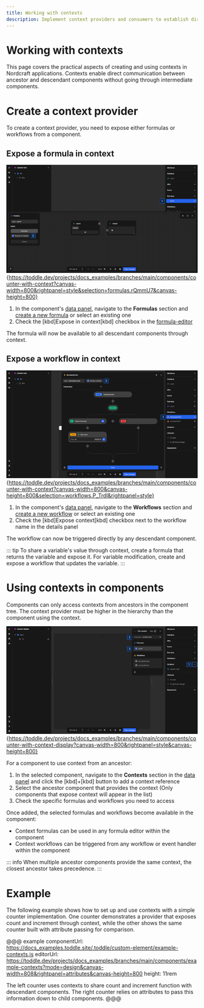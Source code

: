 ```yaml
---
title: Working with contexts
description: Implement context providers and consumers to establish direct data and function sharing between ancestor and descendant components.
---
```


# Working with contexts
This page covers the practical aspects of creating and using contexts in Nordcraft applications. Contexts enable direct communication between ancestor and descendant components without going through intermediate components.

# Create a context provider
To create a context provider, you need to expose either formulas or workflows from a component.

## Expose a formula in context

![Expose a formula|16/9](expose-a-formula.webp){https://toddle.dev/projects/docs_examples/branches/main/components/counter-with-context?canvas-width=800&rightpanel=style&selection=formulas.rQmmU7&canvas-height=800}

1. In the component's [data panel](/the-editor/data-panel), navigate to the **Formulas** section and [create a new formula](/formulas/working-with-formulas#create-a-formula) or select an existing one
2. Check the [kbd]Expose in context[kbd] checkbox in the [formula-editor](/formulas/overview#the-formula-editor)

The formula will now be available to all descendant components through context.

## Expose a workflow in context

![Expose a workflow|16/9](expose-a-workflow.webp){https://toddle.dev/projects/docs_examples/branches/main/components/counter-with-context?canvas-width=800&canvas-height=800&selection=workflows.P_Trdl&rightpanel=style}

1. In the component's [data panel](/the-editor/data-panel), navigate to the **Workflows** section and [create a new workflow](/workflows/working-with-workflows) or select an existing one
2. Check the [kbd]Expose context[kbd] checkbox next to the workflow name in the details panel

The workflow can now be triggered directly by any descendant component.

::: tip
To share a variable's value through context, create a formula that returns the variable and expose it. For variable modification, create and expose a workflow that updates the variable.
:::

# Using contexts in components
Components can only access contexts from ancestors in the component tree. The context provider must be higher in the hierarchy than the component using the context.

![Use context|16/9](use-context.webp){https://toddle.dev/projects/docs_examples/branches/main/components/counter-with-context-display?canvas-width=800&rightpanel=style&canvas-height=800}

For a component to use context from an ancestor:
1. In the selected component, navigate to the **Contexts** section in the [data panel](/the-editor/data-panel) and click the [kbd]+[kbd] button to add a context reference
2. Select the ancestor component that provides the context (Only components that expose context will appear in the list)
3. Check the specific formulas and workflows you need to access

Once added, the selected formulas and workflows become available in the component:
- Context formulas can be used in any formula editor within the component
- Context workflows can be triggered from any workflow or event handler within the component

::: info
When multiple ancestor components provide the same context, the closest ancestor takes precedence.
:::

# Example
The following example shows how to set up and use contexts with a simple counter implementation. One counter demonstrates a provider that exposes count and increment through context, while the other shows the same counter built with attribute passing for comparison.

@@@ example
componentUrl: https://docs_examples.toddle.site/.toddle/custom-element/example-contexts.js
editorUrl: https://toddle.dev/projects/docs_examples/branches/main/components/example-contexts?mode=design&canvas-width=808&rightpanel=attributes&canvas-height=800
height: 11rem

The left counter uses contexts to share count and increment function with descendant components. The right counter relies on attributes to pass this information down to child components.
@@@